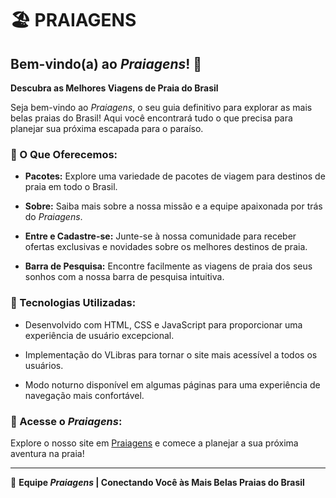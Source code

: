 # 🏖️ PRAIAGENS



## Bem-vindo(a) ao *Praiagens*! 🌊

**Descubra as Melhores Viagens de Praia do Brasil**

Seja bem-vindo ao *Praiagens*, o seu guia definitivo para explorar as mais belas praias do Brasil! Aqui você encontrará tudo o que precisa para planejar sua próxima escapada para o paraíso.

### **🌴 O Que Oferecemos:**

- **Pacotes:** Explore uma variedade de pacotes de viagem para destinos de praia em todo o Brasil.

- **Sobre:** Saiba mais sobre a nossa missão e a equipe apaixonada por trás do *Praiagens*.

- **Entre e Cadastre-se:** Junte-se à nossa comunidade para receber ofertas exclusivas e novidades sobre os melhores destinos de praia.

- **Barra de Pesquisa:** Encontre facilmente as viagens de praia dos seus sonhos com a nossa barra de pesquisa intuitiva.

### **🐚 Tecnologias Utilizadas:**

- Desenvolvido com HTML, CSS e JavaScript para proporcionar uma experiência de usuário excepcional.

- Implementação do VLibras para tornar o site mais acessível a todos os usuários.

- Modo noturno disponível em algumas páginas para uma experiência de navegação mais confortável.

### 🍹 Acesse o *Praiagens*:

Explore o nosso site em [Praiagens](https://praiagens-ovij.vercel.app/) e comece a planejar a sua próxima aventura na praia!

---

🌅 **Equipe *Praiagens* | Conectando Você às Mais Belas Praias do Brasil**
